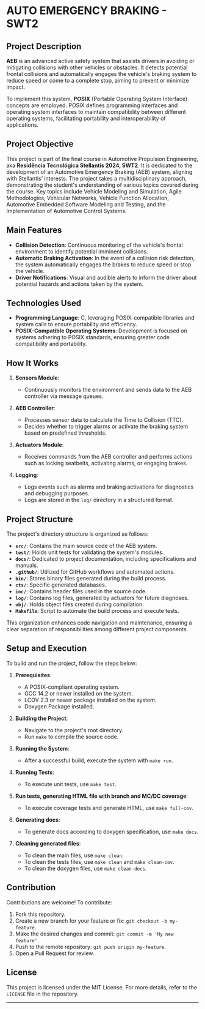 # AUTO EMERGENCY BRAKING - SWT2

## Project Description

**AEB** is an advanced active safety system that assists drivers in avoiding or mitigating collisions with other vehicles or obstacles. It detects potential frontal collisions and automatically engages the vehicle's braking system to reduce speed or come to a complete stop, aiming to prevent or minimize impact.

To implement this system, **POSIX** (Portable Operating System Interface) concepts are employed. POSIX defines programming interfaces and operating system interfaces to maintain compatibility between different operating systems, facilitating portability and interoperability of applications.

## Project Objective

This project is part of the final course in Automotive Propulsion Engineering, aka **Residência Tecnológica Stellantis 2024, SWT2**. It is dedicated to the development of an Automotive Emergency Braking (AEB) system, aligning with Stellantis’ interests. The project takes a multidisciplinary approach, demonstrating the student's understanding of various topics covered during the course. Key topics include Vehicle Modeling and Simulation, Agile Methodologies, Vehicular Networks, Vehicle Function Allocation, Automotive Embedded Software Modeling and Testing, and the Implementation of Automotive Control Systems.

## Main Features

- **Collision Detection**: Continuous monitoring of the vehicle's frontal environment to identify potential imminent collisions.
- **Automatic Braking Activation**: In the event of a collision risk detection, the system automatically engages the brakes to reduce speed or stop the vehicle.
- **Driver Notifications**: Visual and audible alerts to inform the driver about potential hazards and actions taken by the system.

## Technologies Used

- **Programming Language**: C, leveraging POSIX-compatible libraries and system calls to ensure portability and efficiency.
- **POSIX-Compatible Operating Systems**: Development is focused on systems adhering to POSIX standards, ensuring greater code compatibility and portability.

## How It Works

1. **Sensors Module**:
   - Continuously monitors the environment and sends data to the AEB controller via message queues.

2. **AEB Controller**:
   - Processes sensor data to calculate the Time to Collision (TTC).
   - Decides whether to trigger alarms or activate the braking system based on predefined thresholds.

3. **Actuators Module**:
   - Receives commands from the AEB controller and performs actions such as locking seatbelts, activating alarms, or engaging brakes.

4. **Logging**:
   - Logs events such as alarms and braking activations for diagnostics and debugging purposes.
   - Logs are stored in the `log/` directory in a structured format.

## Project Structure

The project's directory structure is organized as follows:

- **`src/`**: Contains the main source code of the AEB system.
- **`test/`**: Holds unit tests for validating the system's modules.
- **`docs/`**: Dedicated to project documentation, including specifications and manuals.
- **`.github/`**: Utilized for GitHub workflows and automated actions.
- **`bin/`**: Stores binary files generated during the build process.
- **`cts/`**: Specific generated databases.
- **`inc/`**: Contains header files used in the source code.
- **`log/`**: Contains log files, generated by actuators for future diagnoses.
- **`obj/`**: Holds object files created during compilation.
- **`Makefile`**: Script to automate the build process and execute tests.

This organization enhances code navigation and maintenance, ensuring a clear separation of responsibilities among different project components.

## Setup and Execution

To build and run the project, follow the steps below:

1. **Prerequisites**:
   - A POSIX-compliant operating system.
   - GCC 14.2 or newer installed on the system.
   - LCOV 2.3 or newer package installed on the system.
   - Doxygen Package installed.

2. **Building the Project**:
   - Navigate to the project's root directory.
   - Run `make` to compile the source code.

3. **Running the System**:
   - After a successful build, execute the system with `make run`.

4. **Running Tests**:
   - To execute unit tests, use `make test`.
  
5. **Run tests, generating HTML file with branch and MC/DC coverage**:
   - To execute coverage tests and generate HTML, use `make full-cov`.

6. **Generating docs**:
   - To generate docs according to doxygen specification, use `make docs`.

7. **Cleaning generated files**:
   - To clean the main files, use `make clean`.
   - To clean the tests files, use `make clean` and `make clean-cov`.
   - To clean the doxygen files, use `make clean-docs`.

## Contribution

Contributions are welcome! To contribute:

1. Fork this repository.
2. Create a new branch for your feature or fix: `git checkout -b my-feature`.
3. Make the desired changes and commit: `git commit -m 'My new feature'`.
4. Push to the remote repository: `git push origin my-feature`.
5. Open a Pull Request for review.

## License

This project is licensed under the MIT License. For more details, refer to the `LICENSE` file in the repository.

---
